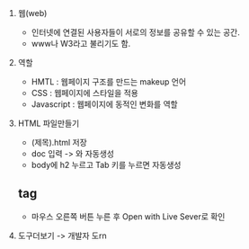 1. 웹(web)
    * 인터넷에 연결된 사용자들이 서로의 정보를 공유할 수 있는 공간.
    * www나 W3라고 불리기도 함.  

2. 역할
    * HMTL : 웹페이지 구조를 만드는 makeup 언어
    * CSS : 웹페이지에 스타일을 적용
    * Javascript : 웹페이지에 동적인 변화를 역할

3. HTML 파일만들기 
    * (제목).html 저장
    * doc 입력  -> <head> 와 <body> 자동생성
    * body에 h2 누르고 Tab 키를 누르면 자동생성

   <h2>tag</h2>
   
    * 마우스 오른쪽 버튼 누른 후 Open with Live Sever로 확인
 
4. 도구더보기 -> 개발자 도rn
